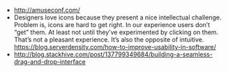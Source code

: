 - http://amuseconf.com/
- Designers love icons because they present a nice intellectual challenge. Problem is, icons are hard to get right. In our experience users don’t “get” them. At least not until they’ve experimented by clicking on them. That’s not a pleasant experience. It’s also the opposite of intuitive. https://blog.serverdensity.com/how-to-improve-usability-in-software/
- http://blog.stackhive.com/post/137799349684/building-a-seamless-drag-and-drop-interface
